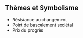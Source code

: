 ## Thèmes et Symbolisme
- Résistance au changement
- Point de basculement sociétal
- Prix du progrès
